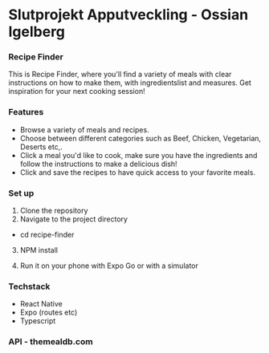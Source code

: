 # Slutprojekt Apputveckling - Ossian Igelberg

### Recipe Finder

This is Recipe Finder, where you'll find a variety of meals with clear instructions on how to make them, with ingredientslist and measures. Get inspiration for your next cooking session!

### Features

- Browse a variety of meals and recipes.
- Choose between different categories such as Beef, Chicken, Vegetarian, Deserts etc,.
- Click a meal you'd like to cook, make sure you have the ingredients and follow the instructions to make a delicious dish!
- Click and save the recipes to have quick access to your favorite meals.

### Set up

1. Clone the repository
2. Navigate to the project directory

- cd recipe-finder

3. NPM install

4. Run it on your phone with Expo Go or with a simulator

### Techstack

- React Native
- Expo (routes etc)
- Typescript

### API - themealdb.com
